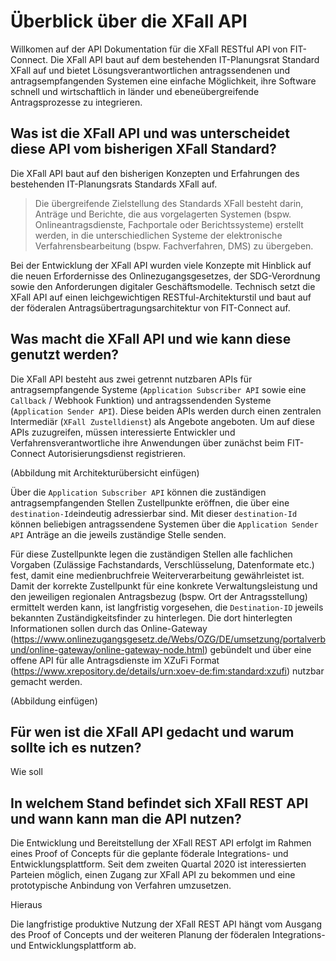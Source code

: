 # Überblick über die XFall API

Willkomen auf der API Dokumentation für die XFall RESTful API von FIT-Connect. Die XFall API baut auf dem bestehenden IT-Planungsrat Standard XFall auf und bietet Lösungsverantwortlichen antragssendenen und antragsempfangenden Systemen eine einfache Möglichkeit, ihre Software schnell und wirtschaftlich in länder und ebeneübergreifende Antragsprozesse zu integrieren.

## Was ist die XFall API und was unterscheidet diese API vom bisherigen XFall Standard?

Die XFall API baut auf den bisherigen Konzepten und Erfahrungen des bestehenden IT-Planungsrats Standards XFall auf. 

> Die übergreifende Zielstellung des Standards XFall besteht darin, Anträge und Berichte, die aus vorgelagerten Systemen (bspw. Onlineantragsdienste, Fachportale oder Berichtssysteme) erstellt werden, in die unterschiedlichen Systeme der elektronische Verfahrensbearbeitung (bspw. Fachverfahren, DMS) zu übergeben. 

Bei der Entwicklung der XFall API wurden viele Konzepte mit Hinblick auf die neuen Erfordernisse des Onlinezugangsgesetzes, der SDG-Verordnung sowie den Anforderungen digitaler Geschäftsmodelle. Technisch setzt die XFall API auf einen leichgewichtigen RESTful-Architekturstil und baut auf der föderalen Antragsübertragungsarchitektur von FIT-Connect auf.

## Was macht die XFall API und wie kann diese genutzt werden?

Die XFall API besteht aus zwei getrennt nutzbaren APIs für antragsempfangende Systeme (`Application Subscriber API` sowie eine `Callback` / Webhook Funktion) und antragssendenden Systeme (`Application Sender API`). Diese beiden APIs werden durch einen zentralen Intermediär (`XFall Zustelldienst`) als Angebote angeboten. Um auf diese APIs zuzugreifen, müssen interessierte Entwickler und Verfahrensverantwortliche ihre Anwendungen über zunächst beim FIT-Connect Autorisierungsdienst registrieren.

(Abbildung mit Architekturübersicht einfügen)

Über die `Application Subscriber API` können die zuständigen antragsempfangenden Stellen Zustellpunkte eröffnen, die über eine `destination-Id`eindeutig adressierbar sind. Mit dieser `destination-Id` können beliebigen antragssendene Systemen über die `Application Sender API` Anträge an die jeweils zuständige Stelle senden.

Für diese Zustellpunkte legen die zuständigen Stellen alle fachlichen Vorgaben (Zulässige Fachstandards, Verschlüsselung, Datenformate etc.) fest, damit eine medienbruchfreie Weiterverarbeitung gewährleistet ist. Damit der korrekte Zustellpunkt für eine konkrete Verwaltungsleistung und den jeweiligen regionalen Antragsbezug (bspw. Ort der Antragsstellung) ermittelt werden kann, ist langfristig vorgesehen, die `Destination-ID` jeweils bekannten Zuständigkeitsfinder zu hinterlegen. Die dort hinterlegten Informationen sollen durch das Online-Gateway (https://www.onlinezugangsgesetz.de/Webs/OZG/DE/umsetzung/portalverbund/online-gateway/online-gateway-node.html) gebündelt und  über eine offene API für alle Antragsdienste im XZuFi Format (https://www.xrepository.de/details/urn:xoev-de:fim:standard:xzufi) nutzbar gemacht werden.

(Abbildung einfügen)

## Für wen ist die XFall API gedacht und warum sollte ich es nutzen?

Wie soll 

## In welchem Stand befindet sich XFall REST API und wann kann man die API nutzen?

Die Entwicklung und Bereitstellung der XFall REST API erfolgt im Rahmen eines Proof of Concepts für die geplante föderale Integrations- und Entwicklungsplattform. Seit dem zweiten Quartal 2020 ist interessierten Parteien möglich, einen Zugang zur XFall API zu bekommen und eine prototypische Anbindung von Verfahren umzusetzen.

Hieraus 

Die langfristige produktive Nutzung der XFall REST API hängt vom Ausgang des Proof of Concepts und der weiteren Planung der föderalen Integrations- und Entwicklungsplattform ab.

## 

